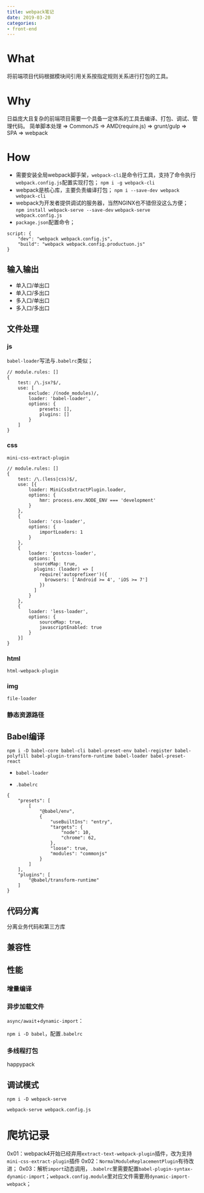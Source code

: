 ```yaml
---
title: webpack笔记
date: 2019-03-20
categories:
- front-end
---
```


# What
将前端项目代码根据模块间引用关系按指定规则关系进行打包的工具。
# Why
日益庞大且复杂的前端项目需要一个具备一定体系的工具去编译、打包、调试、管理代码。
简单脚本处理 => CommonJS => AMD(require.js) => grunt/gulp => SPA => webpack

# How
- 需要安装全局webpack脚手架，`webpack-cli`是命令行工具，支持了命令执行`webpack.config.js`配置实现打包；
  `npm i -g webpack-cli`
- webpack是核心库，主要负责编译打包；
  `npm i --save-dev webpack webpack-cli`
- webpack为开发者提供调试的服务器，当然NGINX也不错但没这么方便；
  `npm install webpack-serve --save-dev`
  `webpack-serve webpack.config.js`
- `package.json`配置命令；
```
script: {
	"dev": "webpack webpack.config.js",
	"build": "webpack webpack.config.productuon.js"
}
```
## 输入输出
- 单入口/单出口
- 单入口/多出口
- 多入口/单出口
- 多入口/多出口
## 文件处理
### js

`babel-loader`写法与`.babelrc`类似；

```
// module.rules: []
{
    test: /\.jsx?$/,
    use: [
        exclude: /(node_modules)/,
        loader: 'babel-loader',
        options: {
            presets: [],
            plugins: []
        }
    ]
}
```
### css

`mini-css-extract-plugin`

```
// module.rules: []
{
    test: /\.(less|css)$/,
    use: [{
        loader: MiniCssExtractPlugin.loader,
        options: {
            hmr: process.env.NODE_ENV === 'development'
        }
    },
    {
    	loader: 'css-loader',
        options: {
            importLoaders: 1
        }
    }, 
    {
    	loader: 'postcss-loader',
        options: {
          sourceMap: true,
          plugins: (loader) => [
            require('autoprefixer')({
              browsers: ['Android >= 4', 'iOS >= 7']
            })
          ]
        }
    },
    {
    	loader: 'less-loader',
        options: {
            sourceMap: true,
            javascriptEnabled: true
        }
    }]
}
```
### html

`html-webpack-plugin`

### img

`file-loader`

### 静态资源路径
## Babel编译

`npm i -D babel-core babel-cli babel-preset-env babel-register babel-polyfill babel-plugin-transform-runtime babel-loader babel-preset-react `

- `babel-loader`

- `.babelrc`
```
{
	"presets": [
		[
			"@babel/env",
			{
				"useBuiltIns": "entry",
				"targets": {
					"node": 10,
					"chrome": 62,
				},
				"loose": true,
				"modules": "commonjs"
			}
		]
	],
	"plugins": [
		"@babel/transform-runtime"
	]
}
```
## 代码分离
分离业务代码和第三方库
## 兼容性
## 性能
### 增量编译
### 异步加载文件
`async/await`+`dynamic-import`：

`npm i -D babel`，配置`.babelrc`
### 多线程打包
happypack

## 调试模式

`npm i -D webpack-serve`

`webpack-serve webpack.config.js`

# 爬坑记录
0x01：webpack4开始已经弃用`extract-text-webpack-plugin`插件，改为支持`mini-css-extract-plugin`插件
0x02：`NormalModuleReplacementPlugin`有待改进；
0x03：解析`import`动态调用，`.babelrc`里需要配置`babel-plugin-syntax-dynamic-import`；`webpack.config.module`里对应文件需要用`dynamic-import-webpack`；

